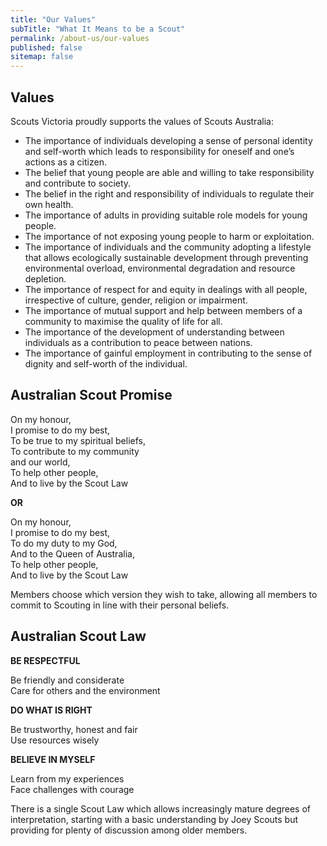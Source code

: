 ```yaml
---
title: "Our Values"
subTitle: "What It Means to be a Scout"
permalink: /about-us/our-values
published: false
sitemap: false
---
```


## Values

Scouts Victoria proudly supports the values of Scouts Australia:

 - The importance of individuals developing a sense of personal identity and self-worth which leads to responsibility for oneself and one’s actions as a citizen.
 - The belief that young people are able and willing to take responsibility and contribute to society.
 - The belief in the right and responsibility of individuals to regulate their own health.
 - The importance of adults in providing suitable role models for young people.
 - The importance of not exposing young people to harm or exploitation.
 - The importance of individuals and the community adopting a lifestyle that allows ecologically sustainable development through preventing environmental overload, environmental degradation and resource depletion.
 - The importance of respect for and equity in dealings with all people, irrespective of culture, gender, religion or impairment.
 - The importance of mutual support and help between members of a community to maximise the quality of life for all.
 - The importance of the development of understanding between individuals as a contribution to peace between nations.
 - The importance of gainful employment in contributing to the sense of dignity and self-worth of the individual.

## Australian Scout Promise

On my honour,  
I promise to do my best,  
To be true to my spiritual beliefs,  
To contribute to my community  
and our world,  
To help other people,  
And to live by the Scout Law  

**OR**

On my honour,  
I promise to do my best,  
To do my duty to my God,  
And to the Queen of Australia,  
To help other people,  
And to live by the Scout Law  

Members choose which version they wish to take, allowing all members to commit to Scouting in line with their personal beliefs.

## Australian Scout Law

**BE RESPECTFUL**

Be friendly and considerate  
Care for others and the environment

**DO WHAT IS RIGHT**

Be trustworthy, honest and fair  
Use resources wisely

**BELIEVE IN MYSELF**

Learn from my experiences  
Face challenges with courage

There is a single Scout Law which allows increasingly mature degrees of interpretation, starting with a basic understanding by Joey Scouts but providing for plenty of discussion among older members.